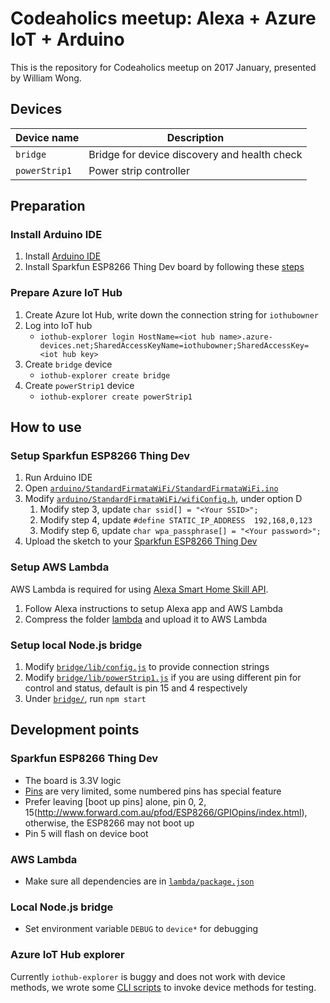 # Codeaholics meetup: Alexa + Azure IoT + Arduino

This is the repository for Codeaholics meetup on 2017 January, presented by William Wong.

## Devices

| Device name      | Description                                  |
| ---------------- | -------------------------------------------- |
| `bridge`         | Bridge for device discovery and health check |
| `powerStrip1`    | Power strip controller                       |

## Preparation

### Install Arduino IDE

1. Install [Arduino IDE](https://www.arduino.cc/en/Main/Software)
2. Install Sparkfun ESP8266 Thing Dev board by following these [steps](https://learn.sparkfun.com/tutorials/esp8266-thing-development-board-hookup-guide/all#setting-up-arduino)

### Prepare Azure IoT Hub

1. Create Azure Iot Hub, write down the connection string for `iothubowner`
2. Log into IoT hub
   * `iothub-explorer login HostName=<iot hub name>.azure-devices.net;SharedAccessKeyName=iothubowner;SharedAccessKey=<iot hub key>`
3. Create `bridge` device
   * `iothub-explorer create bridge`
4. Create `powerStrip1` device
   * `iothub-explorer create powerStrip1`

## How to use

### Setup Sparkfun ESP8266 Thing Dev

1. Run Arduino IDE
2. Open [`arduino/StandardFirmataWiFi/StandardFirmataWiFi.ino`](arduino/StandardFirmataWiFi/StandardFirmataWiFi.ino)
3. Modify [`arduino/StandardFirmataWiFi/wifiConfig.h`](arduino/StandardFirmataWiFi/wifiConfig.h), under option D
    1. Modify step 3, update `char ssid[] = "<Your SSID>";`
    2. Modify step 4, update `#define STATIC_IP_ADDRESS  192,168,0,123`
    3. Modify step 6, update `char wpa_passphrase[] = "<Your password>";`
4. Upload the sketch to your [Sparkfun ESP8266 Thing Dev](https://www.sparkfun.com/products/13711)

### Setup AWS Lambda

AWS Lambda is required for using [Alexa Smart Home Skill API](https://developer.amazon.com/public/solutions/alexa/alexa-skills-kit/docs/smart-home-skill-api-reference#health-check-messages).

1. Follow Alexa instructions to setup Alexa app and AWS Lambda
2. Compress the folder [lambda](lambda) and upload it to AWS Lambda

### Setup local Node.js bridge

1. Modify [`bridge/lib/config.js`](bridge/lib/config.js) to provide connection strings
2. Modify [`bridge/lib/powerStrip1.js`](bridge/lib/powerStrip1.js) if you are using different pin for control and status, default is pin 15 and 4 respectively
3. Under [`bridge/`](bridge/), run `npm start`

## Development points

### Sparkfun ESP8266 Thing Dev

* The board is 3.3V logic
* [Pins](https://learn.sparkfun.com/tutorials/esp8266-thing-development-board-hookup-guide/using-the-esp8266-in-arduino) are very limited, some numbered pins has special feature
* Prefer leaving [boot up pins] alone, pin 0, 2, 15(http://www.forward.com.au/pfod/ESP8266/GPIOpins/index.html), otherwise, the ESP8266 may not boot up
* Pin 5 will flash on device boot

### AWS Lambda

* Make sure all dependencies are in [`lambda/package.json`](lambda/package.json)

### Local Node.js bridge

* Set environment variable `DEBUG` to `device*` for debugging

### Azure IoT Hub explorer

Currently `iothub-explorer` is buggy and does not work with device methods, we wrote some [CLI scripts](cli/) to invoke device methods for testing.